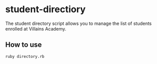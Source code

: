 # student-directiory

The student directory script allows you to manage the list of students enrolled at Villains Academy. 

## How to use ## 

```shell 
ruby directory.rb 
``` 

